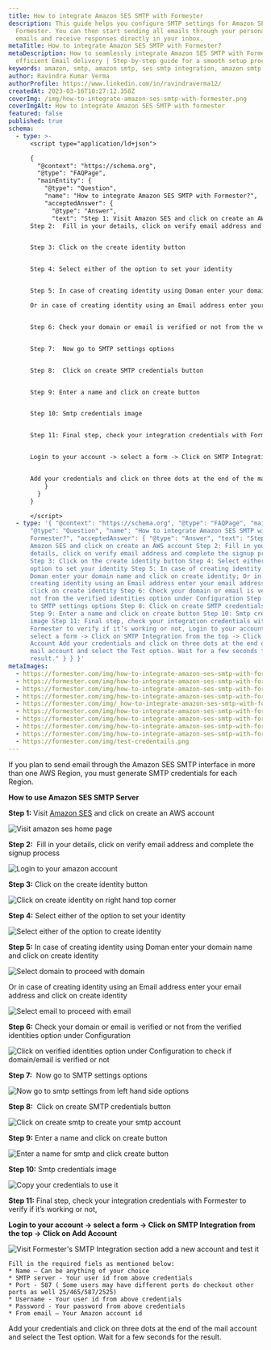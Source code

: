 ```yaml
---
title: How to integrate Amazon SES SMTP with Formester
description: This guide helps you configure SMTP settings for Amazon SES SMTP on
  Formester. You can then start sending all emails through your personalized
  emails and receive responses directly in your inbox.
metaTitle: How to integrate Amazon SES SMTP with Formester?
metaDescription: How to seamlessly integrate Amazon SES SMTP with Formester for
  efficient Email delivery | Step-by-step guide for a smooth setup process
keywords: amazon, smtp, amazon smtp, ses smtp integration, amazon smtp credentials
author: Ravindra Kumar Verma
authorProfile: https://www.linkedin.com/in/ravindraverma12/
createdAt: 2023-03-16T10:27:12.358Z
coverImg: /img/how-to-integrate-amazon-ses-smtp-with-formester.png
coverImgAlt: How to integrate Amazon SES SMTP with formester
featured: false
published: true
schema:
  - type: >-
      <script type="application/ld+json">

      {
        "@context": "https://schema.org",
        "@type": "FAQPage",
        "mainEntity": {
          "@type": "Question",
          "name": "How to integrate Amazon SES SMTP with Formester?",
          "acceptedAnswer": {
            "@type": "Answer",
            "text": "Step 1: Visit Amazon SES and click on create an AWS account
      Step 2:  Fill in your details, click on verify email address and complete the signup process


      Step 3: Click on the create identity button


      Step 4: Select either of the option to set your identity


      Step 5: In case of creating identity using Doman enter your domain name and click on create identity;

      Or in case of creating identity using an Email address enter your email address and click on create identity


      Step 6: Check your domain or email is verified or not from the verified identities option under Configuration


      Step 7:  Now go to SMTP settings options


      Step 8:  Click on create SMTP credentials button


      Step 9: Enter a name and click on create button


      Step 10: Smtp credentials image


      Step 11: Final step, check your integration credentials with Formester to verify if it’s working or not,


      Login to your account -> select a form -> Click on SMTP Integration from the top -> Click on Add Account


      Add your credentials and click on three dots at the end of the mail account and select the Test option. Wait for a few seconds for the result."
          }
        }
      }

      </script>
  - type: '{ "@context": "https://schema.org", "@type": "FAQPage", "mainEntity": {
      "@type": "Question", "name": "How to integrate Amazon SES SMTP with
      Formester?", "acceptedAnswer": { "@type": "Answer", "text": "Step 1: Visit
      Amazon SES and click on create an AWS account Step 2: Fill in your
      details, click on verify email address and complete the signup process
      Step 3: Click on the create identity button Step 4: Select either of the
      option to set your identity Step 5: In case of creating identity using
      Doman enter your domain name and click on create identity; Or in case of
      creating identity using an Email address enter your email address and
      click on create identity Step 6: Check your domain or email is verified or
      not from the verified identities option under Configuration Step 7: Now go
      to SMTP settings options Step 8: Click on create SMTP credentials button
      Step 9: Enter a name and click on create button Step 10: Smtp credentials
      image Step 11: Final step, check your integration credentials with
      Formester to verify if it’s working or not, Login to your account ->
      select a form -> Click on SMTP Integration from the top -> Click on Add
      Account Add your credentials and click on three dots at the end of the
      mail account and select the Test option. Wait for a few seconds for the
      result." } } }'
metaImages:
  - https://formester.com/img/how-to-integrate-amazon-ses-smtp-with-formester_home_page.png
  - https://formester.com/img/how-to-integrate-amazon-ses-smtp-with-formester_signup_for_ses.png
  - https://formester.com/img/how-to-integrate-amazon-ses-smtp-with-formester_click_to_create_identity.png
  - https://formester.com/img/how-to-integrate-amazon-ses-smtp-with-formester_create_verification_identity.png
  - https://formester.com/img/_how-to-integrate-amazon-ses-smtp-with-formester_create_verification_identity_using_domain.png
  - https://formester.com/img/how-to-integrate-amazon-ses-smtp-with-formester_create_verification_identity_using_email_address.png
  - https://formester.com/img/how-to-integrate-amazon-ses-smtp-with-formester_check_your_domain_under_configuration.png
  - https://formester.com/img/how-to-integrate-amazon-ses-smtp-with-formester_smtp_setting_option.png
  - https://formester.com/img/how-to-integrate-amazon-ses-smtp-with-formester_smtp_credentials_button.png
  - https://formester.com/img/test-credentails.png
---
```

If you plan to send email through the Amazon SES SMTP interface in more than one AWS Region, you must generate SMTP credentials for each Region.

**How to use Amazon SES SMTP Server**

**Step 1:** Visit [Amazon SES](https://aws.amazon.com/ses/) and click on create an AWS account

![Visit amazon ses home page](/img/how-to-integrate-amazon-ses-smtp-with-formester_home_page.png "Visit amazon ses home page")

**Step 2:**  Fill in your details, click on verify email address and complete the signup process

![Login to your amazon account](/img/how-to-integrate-amazon-ses-smtp-with-formester_signup_for_ses.png "Login to your amazon account")

**Step 3:** Click on the create identity button

![Click on create identity on right hand top corner](/img/how-to-integrate-amazon-ses-smtp-with-formester_click_to_create_identity.png "Click on create identity on right hand top corner")

**Step 4:** Select either of the option to set your identity

![Select either of the option to create identity](/img/how-to-integrate-amazon-ses-smtp-with-formester_create_verification_identity.png "Select either of the option to create identity")

**Step 5:** In case of creating identity using Doman enter your domain name and click on create identity

![Select domain to proceed with domain ](/img/_how-to-integrate-amazon-ses-smtp-with-formester_create_verification_identity_using_domain.png "Select domain to proceed with domain ")

Or in case of creating identity using an Email address enter your email address and click on create identity

![Select email to proceed with email ](/img/how-to-integrate-amazon-ses-smtp-with-formester_create_verification_identity_using_email_address.png "Select email to proceed with email ")

**Step 6:** Check your domain or email is verified or not from the verified identities option under Configuration

![Click on verified identities option under Configuration to check if domain/email is verified or not ](/img/how-to-integrate-amazon-ses-smtp-with-formester_check_your_domain_under_configuration.png "Click on verified identities option under Configuration to check if domain/email is verified or not ")

**Step 7:**  Now go to SMTP settings options

![Now go to smtp settings from left hand side options](/img/how-to-integrate-amazon-ses-smtp-with-formester_smtp_setting_option.png "Now go to smtp settings from left hand side options")

**Step 8:**  Click on create SMTP credentials button

![Click on create smtp to create your smtp account](/img/how-to-integrate-amazon-ses-smtp-with-formester_smtp_credentials_button.png "Click on create smtp to create your smtp account")

**Step 9:** Enter a name and click on create button

![Enter a name for smtp and click create button](/img/how-to-integrate-amazon-ses-smtp-with-formester_enter_a_name.png "Enter a name for smtp and click create button")

**Step 10:** Smtp credentials image

![Copy your credentials to use it](/img/how-to-integrate-amazon-ses-smtp-with-formester_smtp_credentials_ses.png "Copy your credentials to use it")

**Step 11:** Final step, check your integration credentials with Formester to verify if it’s working or not,

**Login to your account -> select a form -> Click on SMTP Integration from the top -> Click on Add Account**

![Visit Formester's SMTP Integration section add a new account and test it](/img/test-credentails.png "Visit Formester's SMTP Integration section add a new account and test it")

```
Fill in the required fiels as mentioned below:
* Name – Can be anything of your choice
* SMTP server - Your user id from above credentials
* Port - 587 ( Some users may have different ports do checkout other ports as well 25/465/587/2525)
* Username - Your user id from above credentials
* Password - Your password from above credentials
* From email – Your Amazon account id
```

Add your credentials and click on three dots at the end of the mail account and select the Test option. Wait for a few seconds for the result.